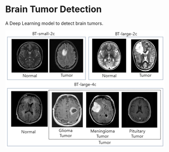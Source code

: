 # Brain Tumor Detection

A Deep Learning model to detect brain tumors.

<img src='tumor.png' title='tumor image' width='' alt='tumor image' />
